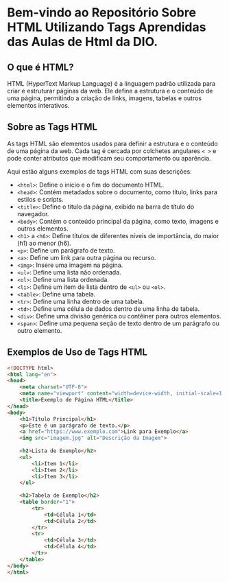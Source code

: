 # Bem-vindo ao Repositório Sobre HTML Utilizando Tags Aprendidas das Aulas de Html da DIO.

## O que é HTML?

HTML (HyperText Markup Language) é a linguagem padrão utilizada para criar e estruturar páginas da web. Ele define a estrutura e o conteúdo de uma página, permitindo a criação de links, imagens, tabelas e outros elementos interativos.

## Sobre as Tags HTML

As tags HTML são elementos usados para definir a estrutura e o conteúdo de uma página da web. Cada tag é cercada por colchetes angulares `< >` e pode conter atributos que modificam seu comportamento ou aparência.

Aqui estão alguns exemplos de tags HTML com suas descrições:

- `<html>`: Define o início e o fim do documento HTML.
- `<head>`: Contém metadados sobre o documento, como título, links para estilos e scripts.
- `<title>`: Define o título da página, exibido na barra de título do navegador.
- `<body>`: Contém o conteúdo principal da página, como texto, imagens e outros elementos.
- `<h1>` a `<h6>`: Define títulos de diferentes níveis de importância, do maior (h1) ao menor (h6).
- `<p>`: Define um parágrafo de texto.
- `<a>`: Define um link para outra página ou recurso.
- `<img>`: Insere uma imagem na página.
- `<ul>`: Define uma lista não ordenada.
- `<ol>`: Define uma lista ordenada.
- `<li>`: Define um item de lista dentro de `<ul>` ou `<ol>`.
- `<table>`: Define uma tabela.
- `<tr>`: Define uma linha dentro de uma tabela.
- `<td>`: Define uma célula de dados dentro de uma linha de tabela.
- `<div>`: Define uma divisão genérica ou contêiner para outros elementos.
- `<span>`: Define uma pequena seção de texto dentro de um parágrafo ou outro elemento.

## Exemplos de Uso de Tags HTML

```html
<!DOCTYPE html>
<html lang="en">
<head>
    <meta charset="UTF-8">
    <meta name="viewport" content="width=device-width, initial-scale=1.0">
    <title>Exemplo de Página HTML</title>
</head>
<body>
    <h1>Título Principal</h1>
    <p>Este é um parágrafo de texto.</p>
    <a href="https://www.exemplo.com">Link para Exemplo</a>
    <img src="imagem.jpg" alt="Descrição da Imagem">
    
    <h2>Lista de Exemplo</h2>
    <ul>
        <li>Item 1</li>
        <li>Item 2</li>
        <li>Item 3</li>
    </ul>
    
    <h2>Tabela de Exemplo</h2>
    <table border="1">
        <tr>
            <td>Célula 1</td>
            <td>Célula 2</td>
        </tr>
        <tr>
            <td>Célula 3</td>
            <td>Célula 4</td>
        </tr>
    </table>
</body>
</html>
